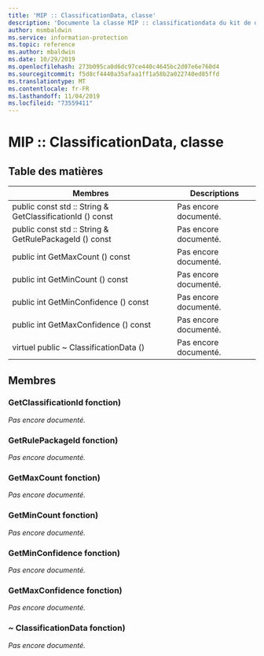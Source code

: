 ```yaml
---
title: 'MIP :: ClassificationData, classe'
description: 'Documente la classe MIP :: classificationdata du kit de développement logiciel (SDK) Microsoft Information Protection (MIP).'
author: msmbaldwin
ms.service: information-protection
ms.topic: reference
ms.author: mbaldwin
ms.date: 10/29/2019
ms.openlocfilehash: 273b095ca0d6dc97ce440c4645bc2d07e6e760d4
ms.sourcegitcommit: f5d8cf4440a35afaa1ff1a58b2a022740ed85ffd
ms.translationtype: MT
ms.contentlocale: fr-FR
ms.lasthandoff: 11/04/2019
ms.locfileid: "73559411"
---
```

# <a name="class-mipclassificationdata"></a>MIP :: ClassificationData, classe 
  
## <a name="summary"></a>Table des matières
 Membres                        | Descriptions                                
--------------------------------|---------------------------------------------
public const std :: String & GetClassificationId () const  | Pas encore documenté.
public const std :: String & GetRulePackageId () const  | Pas encore documenté.
public int GetMaxCount () const  | Pas encore documenté.
public int GetMinCount () const  | Pas encore documenté.
public int GetMinConfidence () const  | Pas encore documenté.
public int GetMaxConfidence () const  | Pas encore documenté.
virtuel public ~ ClassificationData ()  | Pas encore documenté.
  
## <a name="members"></a>Membres
  
### <a name="getclassificationid-function"></a>GetClassificationId fonction)
_Pas encore documenté._

  
### <a name="getrulepackageid-function"></a>GetRulePackageId fonction)
_Pas encore documenté._

  
### <a name="getmaxcount-function"></a>GetMaxCount fonction)
_Pas encore documenté._

  
### <a name="getmincount-function"></a>GetMinCount fonction)
_Pas encore documenté._

  
### <a name="getminconfidence-function"></a>GetMinConfidence fonction)
_Pas encore documenté._

  
### <a name="getmaxconfidence-function"></a>GetMaxConfidence fonction)
_Pas encore documenté._

  
### <a name="classificationdata-function"></a>~ ClassificationData fonction)
_Pas encore documenté._
